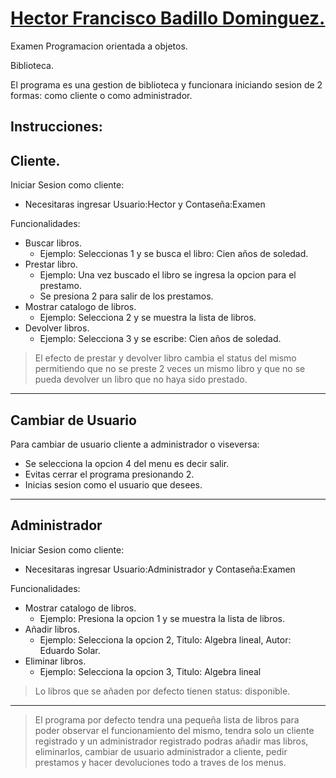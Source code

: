 # [Hector Francisco Badillo Dominguez.](https://github.com/HectorBadillo)
Examen Programacion orientada a objetos.

Biblioteca.

El programa es una gestion de biblioteca y funcionara iniciando sesion de 2 formas: como cliente o como administrador.
## Instrucciones:
## Cliente.
Iniciar Sesion como cliente:
- Necesitaras ingresar Usuario:Hector y Contaseña:Examen 

Funcionalidades:
- Buscar libros.
    - Ejemplo: Seleccionas 1 y se busca el libro: Cien años de soledad.
- Prestar libro.
    - Ejemplo: Una vez buscado el libro se ingresa la opcion para el prestamo.
    - Se presiona 2 para salir de los prestamos.
- Mostrar catalogo de libros.
    - Ejemplo: Selecciona 2 y se muestra la lista de libros.
- Devolver libros.
    - Ejemplo: Selecciona 3 y se escribe: Cien años de soledad.

> El efecto de prestar y devolver libro cambia el status del mismo
> permitiendo que no se preste 2 veces un mismo libro y que no se pueda
> devolver un libro que no haya sido prestado.
---

## Cambiar de Usuario
Para cambiar de usuario cliente a administrador o viseversa:
- Se selecciona la opcion 4 del menu es decir salir.
- Evitas cerrar el programa presionando 2.
- Inicias sesion como el usuario que desees.
---

## Administrador
Iniciar Sesion como cliente:
- Necesitaras ingresar Usuario:Administrador y Contaseña:Examen 

Funcionalidades:
- Mostrar catalogo de libros.
    - Ejemplo: Presiona la opcion 1 y se muestra la lista de libros.
- Añadir libros.
    - Ejemplo: Selecciona la opcion 2, Titulo: Algebra lineal, Autor: Eduardo Solar.
- Eliminar libros.
    - Ejemplo: Selecciona la opcion 3, Titulo: Algebra lineal

> Lo libros que se añaden por defecto tienen status: disponible.

---

> El programa por defecto tendra una pequeña lista de libros para poder observar
> el funcionamiento del mismo, tendra solo un cliente registrado y un administrador registrado
> podras añadir mas libros, eliminarlos, cambiar de usuario administrador a cliente, pedir prestamos y 
> hacer devoluciones todo a traves de los menus.